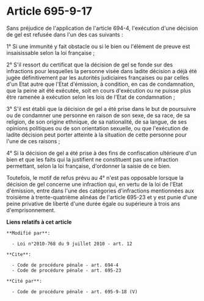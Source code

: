 # Article 695-9-17

Sans préjudice de l'application de l'article 694-4, l'exécution d'une décision de gel est refusée dans l'un des cas
suivants :

1° Si une immunité y fait obstacle ou si le bien ou l'élément de preuve est insaisissable selon la loi française ;

2° S'il ressort du certificat que la décision de gel se fonde sur des infractions pour lesquelles la personne visée dans
ladite décision a déjà été jugée définitivement par les autorités judiciaires françaises ou par celles d'un Etat autre que
l'Etat d'émission, à condition, en cas de condamnation, que la peine ait été exécutée, soit en cours d'exécution ou ne puisse
plus être ramenée à exécution selon les lois de l'Etat de condamnation ;

3° S'il est établi que la décision de gel a été prise dans le but de poursuivre ou de condamner une personne en raison de son
sexe, de sa race, de sa religion, de son origine ethnique, de sa nationalité, de sa langue, de ses opinions politiques ou de
son orientation sexuelle, ou que l'exécution de ladite décision peut porter atteinte à la situation de cette personne pour
l'une de ces raisons ;

4° Si la décision de gel a été prise à des fins de confiscation ultérieure d'un bien et que les faits qui la justifient ne
constituent pas une infraction permettant, selon la loi française, d'ordonner la saisie de ce bien.

Toutefois, le motif de refus prévu au 4° n'est pas opposable lorsque la décision de gel concerne une infraction qui, en vertu
de la loi de l'Etat d'émission, entre dans l'une des catégories d'infractions mentionnées aux troisième à trente-quatrième
alinéas de l'article 695-23 et y est punie d'une peine privative de liberté d'une durée égale ou supérieure à trois ans
d'emprisonnement.

**Liens relatifs à cet article**

	**Modifié par**:

	  - Loi n°2010-768 du 9 juillet 2010 - art. 12

	**Cite**:

	  - Code de procédure pénale - art. 694-4
	  - Code de procédure pénale - art. 695-23

	**Cité par**:

	  - Code de procédure pénale - art. 695-9-18 (V)
